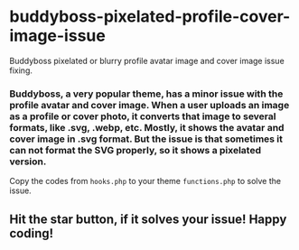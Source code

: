 # buddyboss-pixelated-profile-cover-image-issue
Buddyboss pixelated or blurry profile avatar image and cover image issue fixing.

### Buddyboss, a very popular theme, has a minor issue with the profile avatar and cover image. When a user uploads an image as a profile or cover photo, it converts that image to several formats, like .svg, .webp, etc. Mostly, it shows the avatar and cover image in .svg format. But the issue is that sometimes it can not format the SVG properly, so it shows a pixelated version. 

Copy the codes from `hooks.php` to your theme `functions.php` to solve the issue. 

## Hit the star button, if it solves your issue! Happy coding!
